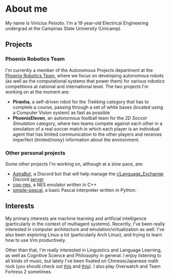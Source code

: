 # About me
My name is Vinícius Peixoto. I'm a 19 year-old Electrical Engineering undergrad at the Campinas State University (Unicamp).

## Projects

### Phoenix Robotics Team
I'm currently a member of the Autonomous Projects department at the [Phoenix Robotics Team](https://www.phoenixunicamp.com.br), where we focus on developing autonomous robots (as well as the computational systems that power them) for various robotics competitions at national and international level.
The two projects I'm working on at the moment are:
+ **Piranha**, a self-driven robot for the _Trekking_ category that has to complete a course, passing through a set of white bases (located using a Computer Vision system) as fast as possible
+ **PhoenixEleven**, an autonomous football team for the _2D Soccer Simulation_ category, where two teams compete against each other in a simulation of a real soccer match in which each player is an individual agent that has limited communication to the other players and receives imperfect (limited/noisy) information about the environment.

### Other personal projects
Some other projects I'm working on, although at a slow pace, are:
+ [AstraBot](https://github.com/nukelets/AstraBot), a Discord bot that will help manage the [r/Language_Exchange](https://www.reddit.com/r/language_exchange/) Discord [server](https://discord.gg/languageexchange)
+ [cpp-nes](https://github.com/nukelets/cpp-nes), a NES emulator written in C++
+ [simple-pascal](https://github.com/nukelets/simple-pascal), a basic Pascal interpreter written in Python.

## Interests

My primary interests are machine learning and artificial intelligence (particularly in the context of multiagent systems).
Recently, I've been really interested in computer architecture and emulation/virtualization as well.
I've also been exploring Linux a lot (particularly Arch Linux), and trying to learn how to use Vim productively.

Other than that, I'm really interested in Linguistics and Language Learning, as well as Cognitive Science and Philosophy in general.
I enjoy listening to all kinds of music, but lately I've been fixated on Chinese/Japanese math rock (you should check out [this](https://youtu.be/PGB6BDN86Kw) and [this](https://www.youtube.com/watch?v=oQh4RMwKsFI)). I also play Overwatch and Team Fortress 2 sometimes.
